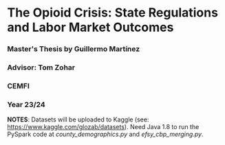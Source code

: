# The Opioid Crisis: State Regulations and Labor Market Outcomes

### Master's Thesis by Guillermo Martínez

### Advisor: Tom Zohar

### CEMFI

### Year 23/24

**NOTES**: Datasets will be uploaded to Kaggle (see: https://www.kaggle.com/glozab/datasets). Need Java 1.8 to run the PySpark code at *county_demographics.py* and *efsy_cbp_merging.py*.
